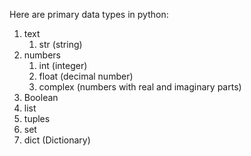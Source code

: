 Here are primary data types in python:
1. text
   1. str (string)
2. numbers
    1. int (integer)
    2. float (decimal number)
    3. complex (numbers with real and imaginary parts)
3. Boolean 
4. list
5. tuples
6. set
7. dict (Dictionary)